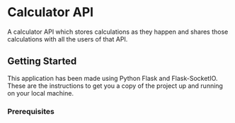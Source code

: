 # Calculator API
A calculator API which stores calculations as they happen and shares those calculations with all the users of that API.

## Getting Started
This application has been made using Python Flask and Flask-SocketIO. These are the instructions to get you a copy of the project up and running on your local machine. 

### Prerequisites
